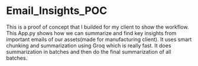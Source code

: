 # Email_Insights_POC
This is a proof of concept that I builded for my client to show the workflow.
This App.py shows how we can summarize and find key insights from important emails of our assets(made for manufacturing client).
It uses smart chunking and summarization using Groq which is really fast. It does summarization in batches and then do the final summarization of all batches.
